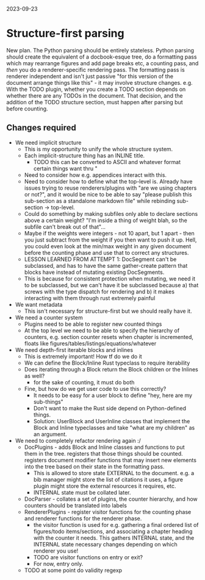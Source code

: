 2023-09-23

# Structure-first parsing
New plan.
The Python parsing should be entirely stateless.
Python parsing should create the equivalent of a docbook-esque tree, do a formatting pass which may rearrange figures and add page breaks etc, a counting pass, and *then* you do a renderer-specific rendering pass.
The formatting pass is renderer independent and isn't just passive "for this version of the document arrange things like this" - it may involve structure changes. e.g. With the TODO plugin, whether you create a TODO section depends on whether there are any TODOs in the document. That decision, and the addition of the TODO structure section, must happen after parsing but before counting.

## Changes required
- We need implicit structure
  - This is my opportunity to unify the whole structure system.
  - Each implicit-structure thing has an INLINE title.
    - TODO this can be converted to ASCII and whatever format certain things want thru "
  - Need to consider how e.g. appendices interact with this.
  - Need to consider how to define what the top-level is. Already have issues trying to reuse renderers/plugins with "are we using chapters or not?", and it would be nice to be able to say "please publish this sub-section as a standalone markdown file" while rebinding sub-section -> top-level.
  - Could do something by making subfiles only able to declare sections above a certain weight? "I'm inside a thing of weight blah, so the subfile can't break out of that"...
  - Maybe if the weights were integers - not 10 apart, but 1 apart - then you just subtract from the weight if you then want to push it up. Hell, you could even look at the min/max weight in any given document before the counting phase and use that to correct any structures.
  - LESSON LEARNED FROM ATTEMPT 1: DocSegment can't be subclassed, and has to have the same gather-create pattern that blocks have instead of mutating existing DocSegments.
  - This is because for consistent protection when mutating, we need it to be subclassed, but we can't have it be subclassed because a) that screws with the type dispatch for rendering and b) it makes interacting with them through rust extremely painful
- We want metadata
  - This isn't necessary for structure-first but we should really have it.
- We need a counter system
  - Plugins need to be able to register new counted things
  - At the top level we need to be able to specify the hierarchy of counters, e.g. section counter resets when chapter is incremented, floats like figures/tables/listings/equations/whatever
- We need depth-first iterable blocks and inlines
  - This is extremely important! How tf do we do it
  - We can define the Block/Inline Rust typeclass to require iterability
  - Does iterating through a Block return the Block children or the Inlines as well?
    - for the sake of counting, it must do both
  - Fine, but how do we get user code to use this correctly?
    - It needs to be easy for a user block to define "hey, here are my sub-things"
    - Don't want to make the Rust side depend on Python-defined things.
    - Solution: UserBlock and UserInline classes that implement the Block and Inline typeclasses and take "what are my children" as an argument.
- We need to completely refactor rendering again :/
  - DocPlugins - adds Block and Inline classes and functions to put them in the tree. registers that those things should be counted. registers document modifier functions that may insert new elements into the tree based on their state in the formatting pass.
    - This is allowed to store state EXTERNAL to the document. e.g. a bib manager might store the list of citations it uses, a figure plugin might store the external resources it requires, etc.
    - INTERNAL state must be collated later.
  - DocParser - collates a set of plugins, the counter hierarchy, and how counters should be translated into labels
  - RendererPlugins - register visitor functions for the counting phase and renderer functions for the renderer phase.
    - the visitor function is used for e.g. gathering a final ordered list of figures/todo items/sections, and associating a chapter heading with the counter it needs. This gathers INTERNAL state, and the INTERNAL state necessary changes depending on which renderer you use!
    - TODO are visitor functions on entry or exit?
    - For now, entry only.
  - TODO at some point do validity regexp